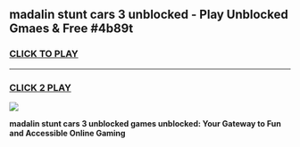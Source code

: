 
## madalin stunt cars 3 unblocked - Play Unblocked Gmaes & Free #4b89t
<h3>
<a href="https://news.freeplayer.one?title=madalin_stunt_cars_3_unblocked&ref=24F">CLICK TO PLAY</a></h3>
<hr>

<h3>
<a href="https://news.freeplayer.one?title=madalin_stunt_cars_3_unblocked&ref=24F">CLICK 2 PLAY</a>
  
</h3>

<a href="https://news.freeplayer.one?title=madalin_stunt_cars_3_unblocked&ref=24F/"><img src="https://clearcache.store/games.png"></a>


**madalin stunt cars 3 unblocked games unblocked: Your Gateway to Fun and Accessible Online Gaming**
